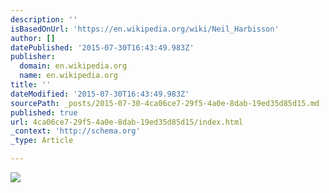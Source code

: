 ```yaml
---
description: ''
isBasedOnUrl: 'https://en.wikipedia.org/wiki/Neil_Harbisson'
author: []
datePublished: '2015-07-30T16:43:49.983Z'
publisher:
  domain: en.wikipedia.org
  name: en.wikipedia.org
title: ''
dateModified: '2015-07-30T16:43:49.983Z'
sourcePath: _posts/2015-07-30-4ca06ce7-29f5-4a0e-8dab-19ed35d85d15.md
published: true
url: 4ca06ce7-29f5-4a0e-8dab-19ed35d85d15/index.html
_context: 'http://schema.org'
_type: Article

---
```

![](https://upload.wikimedia.org/wikipedia/commons/thumb/9/94/Neil_Harbisson_Philip_Glass.jpg/220px-Neil_Harbisson_Philip_Glass.jpg)